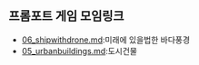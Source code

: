 ## 프롬포트 게임 모임링크

- [06_shipwithdrone.md](https://labs.google/fx/ko/tools/whisk/share/2rkcs7mcj0000):미래에 있을법한 바다풍경
- [05_urbanbuildings.md](https://github.com/canimary123/toylearn_AI_medias/blob/main/prompts/05_urbanbuildings.md):도시건물

